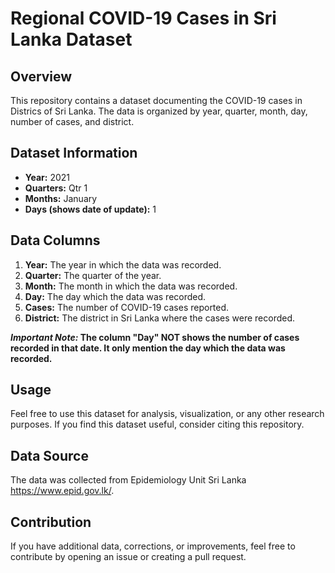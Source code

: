 # Regional  COVID-19 Cases in Sri Lanka Dataset

## Overview

This repository contains a dataset documenting the COVID-19 cases in Districs of Sri Lanka. The data is organized by year, quarter, month, day, number of cases, and district.

## Dataset Information

- **Year:** 2021
- **Quarters:** Qtr 1
- **Months:** January
- **Days (shows date of update):** 1

## Data Columns

1. **Year:** The year in which the data was recorded.
2. **Quarter:** The quarter of the year.
3. **Month:** The month in which the data was recorded.
4. **Day:** The day which the data was recorded.
5. **Cases:** The number of COVID-19 cases reported.
6. **District:** The district in Sri Lanka where the cases were recorded.

**_Important Note:_ The column "Day" NOT shows the number of cases recorded in that date. It only mention the day which the data was recorded.**

## Usage

Feel free to use this dataset for analysis, visualization, or any other research purposes. If you find this dataset useful, consider citing this repository.

## Data Source

The data was collected from Epidemiology Unit Sri Lanka https://www.epid.gov.lk/.


## Contribution

If you have additional data, corrections, or improvements, feel free to contribute by opening an issue or creating a pull request.
